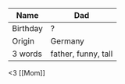 | Name     | Dad                 |
| -------- | ------------------- |
| Birthday | ?                   |
| Origin   | Germany             |
| 3 words  | father, funny, tall |
<3 [[Mom]]